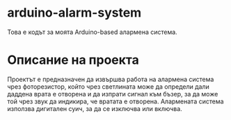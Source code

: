 # arduino-alarm-system
Това е кодът за моята Arduino-based алармена система.
# Описание на проекта
Проектът е предназначен да извършва работа на алармена система чрез фоторезистор, който чрез светлината може да определи дали даддена врата е отворена и да изпрати сигнал към бъзер, за да може той чрез звук да индикира, че вратата е отворена. Алармената система използва дигитален суич, за да се изключва или включва.
